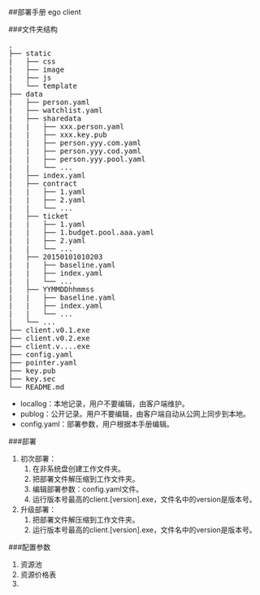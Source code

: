 ##部署手册
ego client

###文件夹结构
<pre>
.
├── static
|   ├── css
|   ├── image
|   ├── js
|   └── template
├── data  
|   ├── person.yaml
|   ├── watchlist.yaml
|   ├── sharedata
|   |   ├── xxx.person.yaml
|   |   ├── xxx.key.pub
|   |   ├── person.yyy.com.yaml
|   |   ├── person.yyy.cod.yaml
|   |   ├── person.yyy.pool.yaml
|   |   └── ...
|   ├── index.yaml
|   ├── contract
|   |   ├── 1.yaml
|   |   ├── 2.yaml
|   |   └── ...
|   ├── ticket
|   |   ├── 1.yaml
|   |   ├── 1.budget.pool.aaa.yaml
|   |   ├── 2.yaml
|   |   └── ...
|   ├── 20150101010203
|   |   ├── baseline.yaml
|   |   ├── index.yaml
|   |   └── ...
|   ├── YYMMDDhhmmss
|   |   ├── baseline.yaml
|   |   ├── index.yaml
|   |   └── ...
|   └── ...
├── client.v0.1.exe
├── client.v0.2.exe
├── client.v....exe
├── config.yaml
├── pointer.yaml
├── key.pub
├── key.sec
└── README.md
</pre>

* locallog：本地记录，用户不要编辑，由客户端维护。
* publog：公开记录。用户不要编辑，由客户端自动从公网上同步到本地。
* config.yaml：部署参数，用户根据本手册编辑。


###部署
1. 初次部署：
	1. 在非系统盘创建工作文件夹。
	2. 把部署文件解压缩到工作文件夹。
	3. 编辑部署参数：config.yaml文件。
	4. 运行版本号最高的client.[version].exe，文件名中的version是版本号。
2. 升级部署：
	1. 把部署文件解压缩到工作文件夹。
	2. 运行版本号最高的client.[version].exe，文件名中的version是版本号。

###配置参数
1. 资源池
2. 资源价格表
3. 
